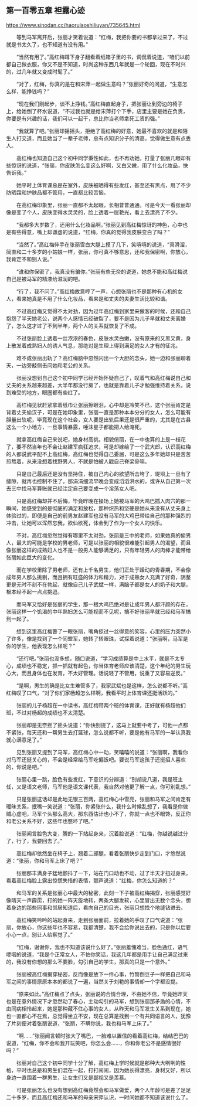## 第一百零五章 袒露心迹

https://www.sinodan.cc/haorulaoshiliuyan/735645.html

　　等到马军离开后，张丽才笑着说道：“红梅，我把你要的书都拿过来了，不过就是书太久了，也不知道有没有用。”

　　“当然有用了。”高红梅蹲下身子翻看着纸箱子里的书，调侃着说道，“咱们以前都自己做衣服，你又不是不知道，时尚这种东西几年就是一个轮回，现在不时兴的，过几年就又变成时髦了。”

　　“对了，红梅，你真的是在和宋萍一起做生意吗？”张丽好奇的问道，“生意怎么样，能挣钱吗？”

　　“现在我们刚起步，谈不上挣钱。”高红梅直起身子，把张丽让到旁边的椅子上，给她倒了杯水说道，“不过我也就是给宋萍打个下手，店里主要是她在负责，你要是有兴趣的话，我们可以一起干，总比你当老师拿死工资的强。”

　　“我就算了吧。”张丽却摇摇头，拒绝了高红梅的好意，她最不喜欢的就是和陌生人打交道，而且她当了一辈子老师，总有点知识分子的清高，觉得做生意有点丢人。

　　高红梅也知道自己这个初中同学秉性如此，也不再劝她，打量了张丽几眼却有些惊讶的说道，“张丽，你皮肤怎么变这么好啊，又白又嫩，用了什么化妆品，快告诉我。”

　　她平时上体育课总是在室外，皮肤被晒得有些发红，甚至还有黑点，用了不少防晒霜和护肤品都不管用，一直都比较苦恼。

　　在高红梅印象里，张丽一直都不太起眼，长相普普通通，可是今天一看张丽却像是变了个人，皮肤变得水灵灵的，脸上透着一层艳光，看上去漂亮了不少。

　　“我都多大岁数了，还用什么化妆品啊。”张丽见到高红梅惊讶的神色，心中也是有些得意，嘴上却谦虚的说道，“红梅，你真的觉得我皮肤变白了吗？”

　　“当然了。”高红梅伸手在张丽雪白大腿上摸了几下，笑嘻嘻的说道，“真滑溜，简直和二十多岁的小姑娘一样，张丽，你可真不够意思，还和我保密啊，你放心，我肯定不和别人说。”

　　“谁和你保密了，我真没有骗你。”张丽有些无奈的说道，她总不能和高红梅说自己是被马军的精液给滋润的吧。

　　“行了，我不问了。”高红梅故意哼了一声，心想张丽也不是那种有心机的女人，看来她真是不用了什么化妆品，看来是和丈夫的夫妻生活比较和谐。

　　不过高红梅又觉得不太对劲，因为过年高红梅到家里来做客的时候，还和自己抱怨了半天她老公，说两个人感情已经破裂了，要不是因为儿子早就和丈夫离婚了，怎么这才过了不到半年，两个人的关系就恢复了不成。

　　不过张丽脸上透着一丝浓浓的春色，皮肤水灵白嫩，没有原来的又黑又黄，身上散发着成熟妇人的诱人气息，那绝对是生理上得到满足的女人才有的征兆。

　　难不成张丽出轨了？高红梅脑中忽然闪出一个大胆的念头，她一边和张丽聊着天，一边旁敲侧击问她和老公的关系。

　　张丽没想到自己这个初中同学已经开始怀疑自己了，叹着气和高红梅说自己和丈夫的关系越来越差，大半年都没行房了，也就是靠着儿子才勉强维持着关系，说到难受的地方，眼圈都有些红了。

　　高红梅见状赶紧拿着纸巾让张丽擦眼泪，心中却是冷笑不已，这个张丽肯定是背着丈夫偷汉子，可是在她印象里，张丽一直是那种本本分分的女人，怎么可能有胆量出轨呢，毕竟现在这个社会，女人要是出轨后果还是很严重的，尤其是在古县这么一个小地方，一旦事情暴露，唾沫星子都能把人给淹死。

　　就拿高红梅自己来说吧，她身材高挑，相貌俏丽，在一中也算的上是一枝花了，要不然当年也不会让赵建军疯狂追求，可是却嫁给了一个武大郎，认识高红梅的人都说武平配不上高红梅，高红梅也觉得自己委屈，可是这么多年她却只是苦苦煎熬着，从来没想着找野男人，不就是怕被人戳自己脊梁骨嘛。

　　只是自己最后还是没有坚持住，被自己内心的欲望所击垮了，堤坝上一旦有了缝隙，就再也控制不住了，那涓涓细流早晚会变成滔滔洪水的，或许从自己第一次去三中找马军算账就已经注定自己要变成一个淫荡女人吧。

　　只是高红梅却并不后悔，毕竟昨晚在操场上她被马军的大鸡巴插入肉穴的那一瞬间，她感受到的是彻底的满足和放松，那种炽热和坚硬是她从来没有从丈夫身上体验过的，即便是自己的前男友赵建军也没有马军的大鸡巴带给自己的那种强烈的冲击，让她可以浑然忘我，欲仙欲死，体会到了作为一个女人的快乐。

　　不对，高红梅忽然觉得有哪里不太对劲，张丽是三中的老师，如果她真的偷男人，最大的可能是学校的男老师，可是以张丽的相貌很难能引起男人的渴望，而且像张丽这样的成熟妇人也不是一般男人能够满足的，只有年轻男人的肉棒才能带给张丽如此巨大的变化。

　　而在学校里除了男老师，还有上千名男生，他们正处于躁动的青春期，不会像成年男人那么挑剔，而且拥有旺盛的体力和精力，对于成熟女人充满了好奇，阴茎更是无时不刻不在勃起，就像自己儿子武斌一样，满脑子都是女人的奶子和大腿，根本经不起一点点挑逗。

　　而马军又恰好是张丽的学生，那一根大鸡巴绝对是让成年男人都汗颜的存在，张丽这样一个饥渴的中年熟妇怎么可能视而不见呢，搞不好张丽早就已经和马军搞到一起了。

　　想到这里高红梅瞥了一眼张丽，嘴角掠过一丝得意的笑容，心里的压力突然小了许多，像是找到了一个同盟军，她转了转眼珠，试探着说道：“张丽啊，马军是你的学生，他表现怎么样呢？”

　　“还行吧。”张丽也没多想，随口说道，“学习成绩算是中上水平，就是不太专心，成绩也不稳定，抓一抓就有起色，你当体育老师应该清楚，这个年纪的男生玩心大，而且身体也在发育，不太好管理。话说轻了不管用，说重了又容易逆反。”

　　“是啊，男生的确是比女生难管多了，我家武斌也是这样，怎么说都不听。”高红梅叹了口气，“对了你们家杨超怎么样啊，我看平时上体育课还挺活跃的。”

　　张丽的儿子杨超在一中读书，高红梅带两个班的体育课，正好就有杨超他们班，不过对杨超的成绩也不太清楚。

　　张丽却是无奈摇了摇头说道：“你快别提了，这马上就要中考了，可他一点都不紧张，每天还和一帮男生去打篮球，怎么说都不听，要是他有马军的一半认真我就心满意足了。”

　　见到张丽又提到了马军，高红梅心中一动，笑嘻嘻的说道：“张丽啊，我看你对马军还挺关心的，不会是经常给马军吃偏饭吧。要说马军这孩子还挺招人喜欢的，你说是吧。”

　　张丽心里一跳，脸色有些发红，下意识的分辨道：“别胡说八道，我是班主任，又是语文老师，马军他是语文课代表，我自然对他更了解一点，你可别乱想。”

　　只是张丽这话却是此地无银三百两，高红梅心中雪亮，张丽和马军之间肯定有暧昧关系，抿嘴一笑说道：“张丽，你紧张什么，我什么时候乱想了，我看是你做贼心虚吧，马军个头那么高大，那东西估计也小不了，你就一点也不眼馋，反正你和老公关系不好，这些年也憋坏了吧。”

　　张丽闻言脸色大变，腾的一下站起身来，沉着脸说道：“红梅，你越说越过分了，行了，我要回去了。”

　　高红梅却依然坐在椅子上，翘着二郎腿，看着张丽快步走到门口，才悠然说道：“张丽，你和马军上床了吧？”

　　张丽那丰满身子猛地颤抖了一下，站在门口动也不动，过了半天才扭过身来，看着高红梅脸上露出惊慌失措的表情，颤声说道：“红梅，你怎么知道的？”

　　和马军的关系是张丽心中最大的秘密，此刻一下子被高红梅揭穿，张丽感觉好像晴天一声霹雳，打的她一阵天旋地转，两条大腿发软，心里冒出无数个念头，想着身边的那些同事和邻居知道后，看向自己的目光，张丽只想找个地缝钻进去。

　　高红梅笑吟吟的站起身来，走到张丽面前，拉着她的手叹了口气说道：“张丽，你放心，你这些年也不容易，我都清楚，我不会给你说出去的，只是你以后要小心一点，别让人给察觉了。”

　　“红梅，谢谢你，我也不知道该说什么好了。”张丽羞愧难当，脸色通红，语气哽咽的说道，“我是个正常女人，不怕你笑话，我这几年都是用手让自己满足过来的，我没有你想的那么不要脸，勾引自己的学生，那真的只是一个意外。”

　　张丽被高红梅揭穿秘密，反而像是放下一件心事，竹筒倒豆子一样把自己和马军之间的事情原原本本的都说了一遍，当然关于刘艳的事情却一个字都没提。

　　“原来如此。”高红梅点了点头，张丽说的合情合理，不由她不信，毕竟她昨天也是在意外情况下才忽然动了春心，主动勾引的马军，想到张丽那矛盾的心情，不由同病相怜起来，她是那种藏不住心事的女人，从昨天和马军发生关系到现在，她也一直都心不在焉，总觉得坐立不安，现在总算是找到一个有共同语言的人，犹豫了片刻便对着张丽说道，“张丽，不瞒你说，我也和马军上床了。”

　　“啊……”张丽闻言顿时张大了嘴巴，一脸难以置信的看着高红梅，结结巴巴的说道，“红梅，你不会和我开玩笑吧，你怎么会……，你和你老公不是感情很好吗？”

　　张丽对自己这个初中同学十分了解，高红梅上学时候就是那种大大咧咧的性格，平时也总是和男生们混在一起，打打闹闹，因为她长得漂亮，身材又好，所以身边一直围着一群男生，让女生们又是鄙视又是羡慕。

　　可是张丽怎么也没有想到高红梅竟然会和马军做爱，两个人年龄可是差了足足二十多岁，而且高红梅还和马军的母亲宋萍认识，一时间她都不知道该说什么了。

